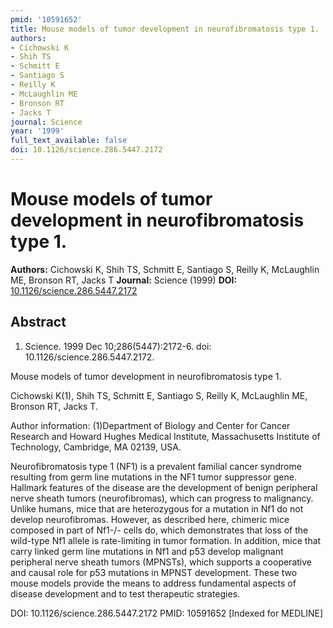 ```yaml
---
pmid: '10591652'
title: Mouse models of tumor development in neurofibromatosis type 1.
authors:
- Cichowski K
- Shih TS
- Schmitt E
- Santiago S
- Reilly K
- McLaughlin ME
- Bronson RT
- Jacks T
journal: Science
year: '1999'
full_text_available: false
doi: 10.1126/science.286.5447.2172
---
```


# Mouse models of tumor development in neurofibromatosis type 1.
**Authors:** Cichowski K, Shih TS, Schmitt E, Santiago S, Reilly K, McLaughlin ME, Bronson RT, Jacks T
**Journal:** Science (1999)
**DOI:** [10.1126/science.286.5447.2172](https://doi.org/10.1126/science.286.5447.2172)

## Abstract

1. Science. 1999 Dec 10;286(5447):2172-6. doi: 10.1126/science.286.5447.2172.

Mouse models of tumor development in neurofibromatosis type 1.

Cichowski K(1), Shih TS, Schmitt E, Santiago S, Reilly K, McLaughlin ME, Bronson 
RT, Jacks T.

Author information:
(1)Department of Biology and Center for Cancer Research and Howard Hughes 
Medical Institute, Massachusetts Institute of Technology, Cambridge, MA 02139, 
USA.

Neurofibromatosis type 1 (NF1) is a prevalent familial cancer syndrome resulting 
from germ line mutations in the NF1 tumor suppressor gene. Hallmark features of 
the disease are the development of benign peripheral nerve sheath tumors 
(neurofibromas), which can progress to malignancy. Unlike humans, mice that are 
heterozygous for a mutation in Nf1 do not develop neurofibromas. However, as 
described here, chimeric mice composed in part of Nf1-/- cells do, which 
demonstrates that loss of the wild-type Nf1 allele is rate-limiting in tumor 
formation. In addition, mice that carry linked germ line mutations in Nf1 and 
p53 develop malignant peripheral nerve sheath tumors (MPNSTs), which supports a 
cooperative and causal role for p53 mutations in MPNST development. These two 
mouse models provide the means to address fundamental aspects of disease 
development and to test therapeutic strategies.

DOI: 10.1126/science.286.5447.2172
PMID: 10591652 [Indexed for MEDLINE]
